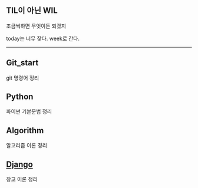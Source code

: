 TIL이 아닌 WIL
-----------------------------------------
조금씩하면 무엇이든 되겠지

today는 너무 잦다. week로 간다.

----
## Git_start
git 명령어 정리

## Python
파이썬 기본문법 정리

## Algorithm
알고리즘 이론 정리

## [Django](https://github.com/notrealsilk/TIL/tree/master/Django)
장고 이론 정리
